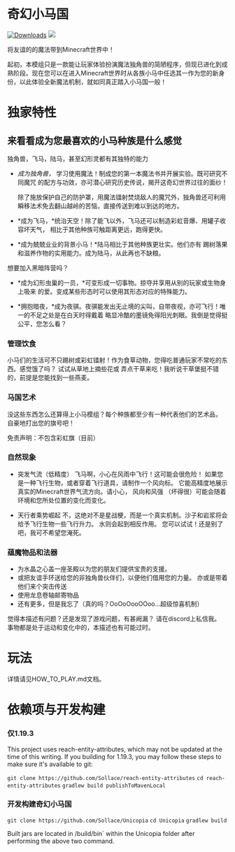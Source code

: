 # 奇幻小马国

[![Downloads](https://img.shields.io/github/downloads/Sollace/Unicopia/total.svg?color=yellowgreen)](https://github.com/Sollace/Unicopia/releases/latest)
![](https://img.shields.io/badge/api-fabric-orange.svg)

将友谊的的魔法带到Minecraft世界中！

起初，本模组只是一款能让玩家体验扮演魔法独角兽的简陋程序，但现已进化到成熟阶段。现在您可以在进入Minecraft世界时从各族小马中任选其一作为您的新身份，以此体验全新魔法机制，就如同真正踏入小马国一般！

# 独家特性

## 来看看成为您最喜欢的小马种族是什么感觉

独角兽，飞马，陆马，甚至幻形灵都有其独特的能力
 
 - *成为独角兽，* 学习使用魔法！制成您的第一本魔法书并开展实验。既可研究不同魔咒
   的配方与功效，亦可潜心研究历史传说，揭开这奇幻世界过往的面纱！
  
   除了施放保护自己的防护罩，用魔法镭射焚烧敌人的魔咒外，独角兽还可利用瞬移法术免去翻山越岭的苦恼，直接传送到难以到达的地方。
 
 - *成为飞马，*统治天空！除了能飞以外，飞马还可以制造彩虹音爆、用罐子收容坏天气，
   相比于其他种族可触距离更远，跑得更快。
 
 - *成为兢兢业业的背景小马！*陆马相比于其他种族更壮实。他们亦有
   踢树落果和滋养作物的实用能力。成为陆马，从此再也不缺粮。

 想要加入黑暗阵营吗？

 - *成为幻形虫巢的一员，*可变形成一切事物。掠夺并享用从别的玩家或生物身上吸来
   的爱。变成某些形态时可以使用其形态对应的特殊能力。
  
 - *拥抱暗夜，*成为夜骐。夜骐能发出无止境的尖叫，自带夜视，亦可飞行！唯一的不足之处是在白天时得戴着
   略显冷酷的墨镜免得阳光刺眼。我倒是觉得挺公平，您怎么看？
  
### 管理饮食

  小马们的生活可不只踢树或彩虹镭射！作为食草动物，您得吃普通玩家不常吃的东西。感觉饿了吗？ 试试从草地上摘些花或
  弄点干草来吃！我听说干草堡挺不错的，前提是您能找到一些燕麦。

### 马国艺术
  
  没这些东西怎么还算得上小马模组？每个种族都至少有一种代表他们的艺术品，
  自豪地打出您的旗号吧！
  
  免责声明：不包含彩虹旗（目前）

### 自然现象

  - 突发气流（低精度）
    飞马啊，小心在风雨中飞行！这可能会很危险！
    如果您是一种飞行生物，或者穿着飞行道具，请制作一个风向标。
    它能高精度地展示真实的Minecraft世界气流方向。请小心，
    风向和风强 （坏得很）可能会随着环境和您所处位置的变化而变化。

  - 天行者乘势崛起
    不，这绝对不是星战梗，而是一个真实机制。沙子和岩浆将会给予飞行生物一些飞行升力。 水则会起到相反作用。
    您可以试试！还是别了吧，我可不希望您淹死。

### 蕴魔物品和法器
  
  - 为水晶之心盖一座圣殿以为您的朋友们提供宝贵的支援。
  - 或把友谊手环送给您的非独角兽伙伴们，以便他们借用您的力量。
     亦或是带着他们来个突击传送
  - 使用龙息卷轴邮寄物品
  - 还有更多，但是我忘了（真的吗？OoOoOooOOoo…超级惊喜机制）

觉得本描述有问题？还是发现了游戏问题，有甚阙漏？
请在discord上私信我。
事物都是处于运动和变化中的，本描述也有可能过时。

# 玩法

详情请见HOW_TO_PLAY.md文档。

# 依赖项与开发构建

### 仅1.19.3

This project uses reach-entity-attributes, which may not be updated at the time of this writing.
If you building for 1.19.3, you may follow these steps to make sure it's available to git:

`git clone https://github.com/Sollace/reach-entity-attributes`
`cd reach-entity-attributes`
`gradlew build publishToMavenLocal`

### 开发构建奇幻小马国

`git clone https://github.com/Sollace/Unicopia`
`cd Unicopia` 
`gradlew build`

Built jars are located in /build/bin` within the Unicopia folder after performing the above two command.

